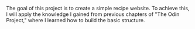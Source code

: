 The goal of this project is to create a simple recipe website. To achieve this, I will apply the knowledge I gained from previous chapters of "The Odin Project," where I learned how to build the basic structure.
